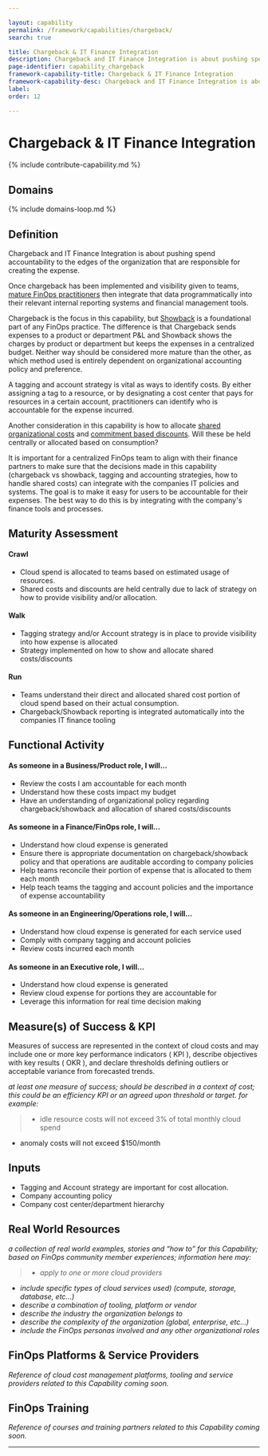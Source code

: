 ```yaml
---

layout: capability
permalink: /framework/capabilities/chargeback/
search: true

title: Chargeback & IT Finance Integration
description: Chargeback and IT Finance Integration is about pushing spend accountability to the edges of the organization that are responsible for creating the expense.
page-identifier: capability_chargeback
framework-capability-title: Chargeback & IT Finance Integration
framework-capability-desc: Chargeback and IT Finance Integration is about pushing spend accountability to the edges of the organization that are responsible for creating the expense.
label:
order: 12

---
```


# Chargeback & IT Finance Integration


{% include contribute-capabiility.md %}

## Domains
<!-- _x-ref to the FinOps Domain(s) to which this Capability corresponds_ -->
{% include domains-loop.md %}


## Definition
Chargeback and IT Finance Integration is about pushing spend accountability to the edges of the organization that are responsible for creating the expense.

Once chargeback has been implemented and visibility given to teams, [mature FinOps practitioners](https://www.finops.org/framework/maturity-model/) then integrate that data programmatically into their relevant internal reporting systems and financial management tools.

Chargeback is the focus in this capability, but [Showback](https://www.finops.org/framework/capabilities/analysis-showback/) is a foundational part of any FinOps practice.  The difference is that Chargeback sends expenses to a product or department P&L and Showback shows the charges by product or department but keeps the expenses in a centralized budget.  Neither way should be considered more mature than the other, as which method used is entirely dependent on organizational accounting policy and preference.

A tagging and account strategy is vital as ways to identify costs.  By either assigning a tag to a resource, or by designating a cost center that pays for resources in a certain account, practitioners can identify who is accountable for the expense incurred.

Another consideration in this capability is how to allocate [shared organizational costs](https://www.finops.org/framework/capabilities/manage-shared-cloud-cost/) and [commitment based discounts](https://www.finops.org/framework/capabilities/manage-commitment-based-discounts/).  Will these be held centrally or allocated based on consumption?  

It is important for a centralized FinOps team to align with their finance partners to make sure that the decisions made in this capability (chargeback vs showback, tagging and accounting strategies, how to handle shared costs) can integrate with the companies IT policies and systems.  The goal is to make it easy for users to be accountable for their expenses. The best way to do this is by integrating with the company's finance tools and processes.



## Maturity Assessment

#### Crawl
* Cloud spend is allocated to teams based on estimated usage of resources.
* Shared costs and discounts are held centrally due to lack of strategy on how to provide visibility and/or allocation.

#### Walk
* Tagging strategy and/or Account strategy is in place to provide visibility into how expense is allocated
* Strategy implemented on how to show and allocate shared costs/discounts

#### Run
* Teams understand their direct and allocated shared cost portion of cloud spend based on their actual consumption.
* Chargeback/Showback reporting is integrated automatically into the companies IT finance tooling




## Functional Activity

#### As someone in a Business/Product role, I will…
* Review the costs I am accountable for each month
* Understand how these costs impact my budget
* Have an understanding of organizational policy regarding chargeback/showback and allocation of shared costs/discounts


#### As someone in a Finance/FinOps role, I will…
* Understand how cloud expense is generated
* Ensure there is appropriate documentation on chargeback/showback policy and that operations are auditable according to company policies
* Help teams reconcile their portion of expense that is allocated to them each month
* Help teach teams the tagging and account policies and the importance of expense accountability


#### As someone in an Engineering/Operations role, I will...
* Understand how cloud expense is generated for each service used
* Comply with company tagging and account policies
* Review costs incurred each month


#### As someone in an Executive role, I will…
* Understand how cloud expense is generated
* Review cloud expense for portions they are accountable for
* Leverage this information for real time decision making




## Measure(s) of Success & KPI
Measures of success are represented in the context of cloud costs and may include one or more key performance indicators ( KPI ), describe objectives with key results ( OKR ), and declare thresholds defining outliers or acceptable variance from forecasted trends.

_at least one measure of success; should be described in a context of cost; this could be an efficiency KPI or an agreed upon threshold or target._
_for example:_
>* idle resource costs will not exceed 3% of total monthly cloud spend
* anomaly costs will not exceed $150/month



## Inputs
* Tagging and Account strategy are important for cost allocation.
* Company accounting policy
* Company cost center/department hierarchy



<!-- ####### Real World Resources ####### -->
## Real World Resources
_a collection of real world examples, stories and “how to” for this Capability; based on FinOps community member experiences; information here may:_
>* _apply to one or more cloud providers_
* _include specific types of cloud services used) (compute, storage, database, etc...)_
* _describe a combination of  tooling, platform or vendor_
* _describe the industry the organization belongs to_
* _describe the complexity of the organization (global, enterprise, etc…)_
* _include the FinOps personas involved and any other organizational roles_


## FinOps Platforms & Service Providers
_Reference of cloud cost management platforms, tooling and service providers related to this Capability coming soon._


## FinOps Training
_Reference of courses and training partners related to this Capability coming soon._


---
